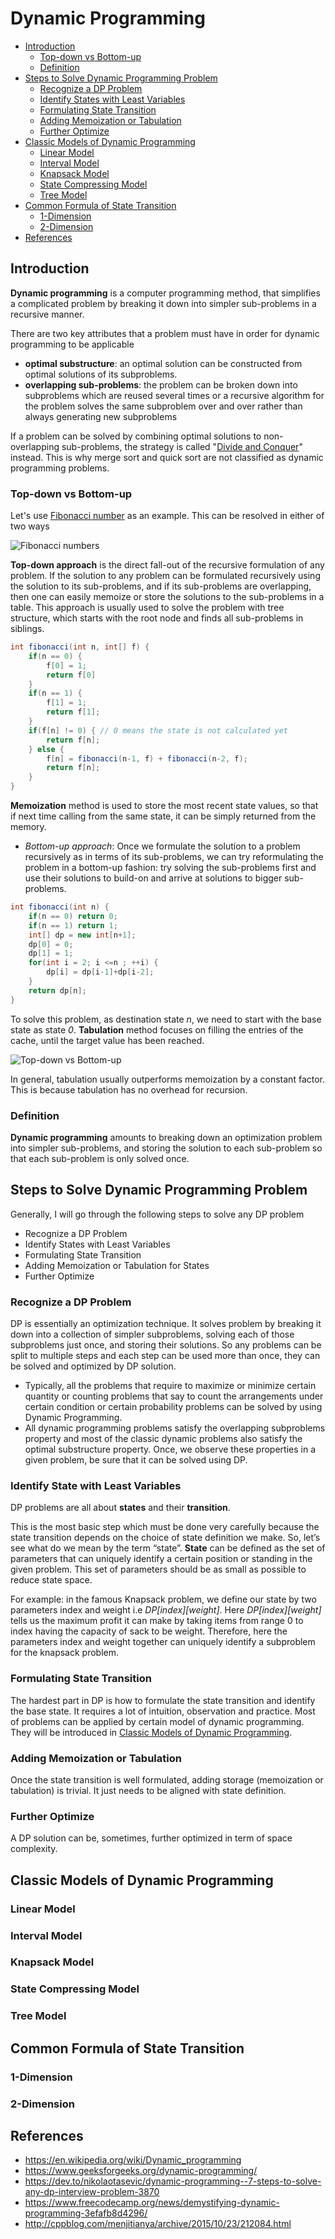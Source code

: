 # Dynamic Programming

<!-- MarkdownTOC -->

- [Introduction](#introduction)
  - [Top-down vs Bottom-up](#top-down-vs-bottom-up)
  - [Definition](#definition)
- [Steps to Solve Dynamic Programming Problem](#steps-to-solve-dynamic-programming-problem)
  - [Recognize a DP Problem](#recognize-a-dp-problem)
  - [Identify States with Least Variables](#identify-states-with-least-variables)
  - [Formulating State Transition](#formulating-state-transition)
  - [Adding Memoization or Tabulation](#adding-memoization-or-tabulation)
  - [Further Optimize](#further-optimize)
- [Classic Models of Dynamic Programming](#classic-models-of-dynamic-programming)
  - [Linear Model](#linear-model)
  - [Interval Model](#interval-model)
  - [Knapsack Model](#knapsack-model)
  - [State Compressing Model](#state-compressing-model)
  - [Tree Model](#tree-model)
- [Common Formula of State Transition](#common-formula-of-state-transition)
  - [1-Dimension](#1-dimension)
  - [2-Dimension](#2-dimension)
- [References](#references)

<!-- /MarkdownTOC -->

## Introduction

**Dynamic programming** is a computer programming method, that simplifies a complicated problem by breaking it down into simpler sub-problems in a recursive manner.

There are two key attributes that a problem must have in order for dynamic programming to be applicable

- **optimal substructure**: an optimal solution can be constructed from optimal solutions of its subproblems.
- **overlapping sub-problems**: the problem can be broken down into subproblems which are reused several times or a recursive algorithm for the problem solves the same subproblem over and over rather than always generating new subproblems

If a problem can be solved by combining optimal solutions to non-overlapping sub-problems, the strategy is called "[Divide and Conquer](./DivideConquer.md)" instead. This is why merge sort and quick sort are not classified as dynamic programming problems.

### Top-down vs Bottom-up

Let's use [Fibonacci number](https://en.wikipedia.org/wiki/Fibonacci_number) as an example. This can be resolved in either of two ways

![Fibonacci numbers](../../images/Fibonacchi-Recursion.png)

**Top-down approach** is the direct fall-out of the recursive formulation of any problem. If the solution to any problem can be formulated recursively using the solution to its sub-problems, and if its sub-problems are overlapping, then one can easily memoize or store the solutions to the sub-problems in a table. This approach is usually used to solve the problem with tree structure, which starts with the root node and finds all sub-problems in siblings.

```java
int fibonacci(int n, int[] f) {
    if(n == 0) {
        f[0] = 1;
        return f[0]
    }
    if(n == 1) {
        f[1] = 1;
        return f[1];
    }
    if(f[n] != 0) { // 0 means the state is not calculated yet
        return f[n];
    } else {
        f[n] = fibonacci(n-1, f) + fibonacci(n-2, f);
        return f[n];
    }
}
```

**Memoization** method is used to store the most recent state values, so that if next time calling from the same state, it can be simply returned from the memory.

- *Bottom-up approach*: Once we formulate the solution to a problem recursively as in terms of its sub-problems, we can try reformulating the problem in a bottom-up fashion: try solving the sub-problems first and use their solutions to build-on and arrive at solutions to bigger sub-problems.

```java
int fibonacci(int n) {
    if(n == 0) return 0;
    if(n == 1) return 1;
    int[] dp = new int[n+1];
    dp[0] = 0;
    dp[1] = 1;
    for(int i = 2; i <=n ; ++i) {
        dp[i] = dp[i-1]+dp[i-2];
    }
    return dp[n];
}
```

To solve this problem, as destination state _n_, we need to start with the base state as state _0_. **Tabulation** method focuses on filling the entries of the cache, until the target value has been reached.

![Top-down vs Bottom-up](../../images/Tabulation-vs-Memoization.png)

In general, tabulation usually outperforms memoization by a constant factor. This is because tabulation has no overhead for recursion.

### Definition

**Dynamic programming** amounts to breaking down an optimization problem into simpler sub-problems, and storing the solution to each sub-problem so that each sub-problem is only solved once.

## Steps to Solve Dynamic Programming Problem

Generally, I will go through the following steps to solve any DP problem

- Recognize a DP Problem
- Identify States with Least Variables
- Formulating State Transition
- Adding Memoization or Tabulation for States
- Further Optimize

### Recognize a DP Problem

DP is essentially an optimization technique. It solves problem by breaking it down into a collection of simpler subproblems, solving each of those subproblems just once, and storing their solutions. So any problems can be split to multiple steps and each step can be used more than once, they can be solved and optimized by DP solution.

- Typically, all the problems that require to maximize or minimize certain quantity or counting problems that say to count the arrangements under certain condition or certain probability problems can be solved by using Dynamic Programming.
- All dynamic programming problems satisfy the overlapping subproblems property and most of the classic dynamic problems also satisfy the optimal substructure property. Once, we observe these properties in a given problem, be sure that it can be solved using DP.

### Identify State with Least Variables

DP problems are all about **states** and their **transition**.

This is the most basic step which must be done very carefully because the state transition depends on the choice of state definition we make. So, let’s see what do we mean by the term “state”. **State** can be defined as the set of parameters that can uniquely identify a certain position or standing in the given problem. This set of parameters should be as small as possible to reduce state space.

For example: in the famous Knapsack problem, we define our state by two parameters index and weight i.e _DP[index][weight]_. Here _DP[index][weight]_ tells us the maximum profit it can make by taking items from range 0 to index having the capacity of sack to be weight. Therefore, here the parameters index and weight together can uniquely identify a subproblem for the knapsack problem.

### Formulating State Transition

The hardest part in DP is how to formulate the state transition and identify the base state. It requires a lot of intuition, observation and practice. Most of problems can be applied by certain model of dynamic programming. They will be introduced in [Classic Models of Dynamic Programming](#classic-models-of-dynamic-programming).

### Adding Memoization or Tabulation

Once the state transition is well formulated, adding storage (memoization or tabulation) is trivial. It just needs to be aligned with state definition.

### Further Optimize

A DP solution can be, sometimes, further optimized in term of space complexity.

## Classic Models of Dynamic Programming

### Linear Model

### Interval Model

### Knapsack Model

### State Compressing Model

### Tree Model

## Common Formula of State Transition

### 1-Dimension

### 2-Dimension

## References

- <https://en.wikipedia.org/wiki/Dynamic_programming>
- <https://www.geeksforgeeks.org/dynamic-programming/>
- <https://dev.to/nikolaotasevic/dynamic-programming--7-steps-to-solve-any-dp-interview-problem-3870>
- <https://www.freecodecamp.org/news/demystifying-dynamic-programming-3efafb8d4296/>
- <http://cppblog.com/menjitianya/archive/2015/10/23/212084.html>
